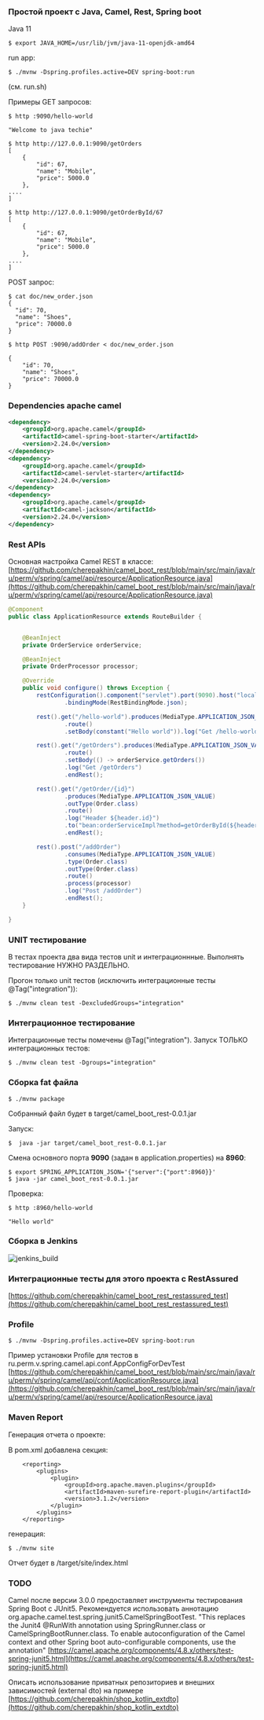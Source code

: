 ### Простой проект с Java, Camel, Rest, Spring boot

Java 11

````shell
$ export JAVA_HOME=/usr/lib/jvm/java-11-openjdk-amd64
````

run app:

````shell
$ ./mvnw -Dspring.profiles.active=DEV spring-boot:run
````
(см. run.sh)

Примеры GET запросов:

````shell
$ http :9090/hello-world

"Welcome to java techie"
````

````shell
$ http http://127.0.0.1:9090/getOrders
[
    {
        "id": 67,
        "name": "Mobile",
        "price": 5000.0
    },
....
]
````

````shell
$ http http://127.0.0.1:9090/getOrderById/67
[
    {
        "id": 67,
        "name": "Mobile",
        "price": 5000.0
    },
....
]
````

POST запрос:

````shell
$ cat doc/new_order.json 
{
  "id": 70,
  "name": "Shoes",
  "price": 70000.0
}

$ http POST :9090/addOrder < doc/new_order.json

{
    "id": 70,
    "name": "Shoes",
    "price": 70000.0
}

````

### Dependencies apache camel

````xml
<dependency>
    <groupId>org.apache.camel</groupId>
    <artifactId>camel-spring-boot-starter</artifactId>
    <version>2.24.0</version>
</dependency>
<dependency>
    <groupId>org.apache.camel</groupId>
    <artifactId>camel-servlet-starter</artifactId>
    <version>2.24.0</version>
</dependency>
<dependency>
    <groupId>org.apache.camel</groupId>
    <artifactId>camel-jackson</artifactId>
    <version>2.24.0</version>
</dependency>
````

###  Rest APIs

Основная настройка Camel REST в классе: 
[https://github.com/cherepakhin/camel_boot_rest/blob/main/src/main/java/ru/perm/v/spring/camel/api/resource/ApplicationResource.java](https://github.com/cherepakhin/camel_boot_rest/blob/main/src/main/java/ru/perm/v/spring/camel/api/resource/ApplicationResource.java)

````java
@Component
public class ApplicationResource extends RouteBuilder {


    @BeanInject
    private OrderService orderService;

    @BeanInject
    private OrderProcessor processor;

    @Override
    public void configure() throws Exception {
        restConfiguration().component("servlet").port(9090).host("localhost")
                .bindingMode(RestBindingMode.json);

        rest().get("/hello-world").produces(MediaType.APPLICATION_JSON_VALUE)
                .route()
                .setBody(constant("Hello world")).log("Get /hello-world").endRest();

        rest().get("/getOrders").produces(MediaType.APPLICATION_JSON_VALUE)
                .route()
                .setBody(() -> orderService.getOrders())
                .log("Get /getOrders")
                .endRest();

        rest().get("/getOrder/{id}")
                .produces(MediaType.APPLICATION_JSON_VALUE)
                .outType(Order.class)
                .route()
                .log("Header ${header.id}")
                .to("bean:orderServiceImpl?method=getOrderById(${header.id})")
                .endRest();

        rest().post("/addOrder")
                .consumes(MediaType.APPLICATION_JSON_VALUE)
                .type(Order.class)
                .outType(Order.class)
                .route()
                .process(processor)
                .log("Post /addOrder")
                .endRest();
    }

}

````

### UNIT тестирование

В тестах проекта два вида тестов unit и интеграционнные. Выполнять тестирование НУЖНО РАЗДЕЛЬНО.   

Прогон только unit тестов (исключить интеграционные тесты @Tag("integration")):

````shell
$ ./mvnw clean test -DexcludedGroups="integration"
````

### Интеграционное тестирование

Интеграционные тесты помечены @Tag("integration"). Запуск ТОЛЬКО интеграционных тестов:

````shell
$ ./mvnw clean test -Dgroups="integration"
````

### Сборка fat файла

````shell
$ ./mvnw package
````

Собранный файл будет в target/camel_boot_rest-0.0.1.jar

Запуск:

````shell
$  java -jar target/camel_boot_rest-0.0.1.jar
````

Смена основного порта __9090__ (задан в application.properties) на __8960__:

````shell
$ export SPRING_APPLICATION_JSON='{"server":{"port":8960}}'
$ java -jar camel_boot_rest-0.0.1.jar
````

Проверка:

````shell
$ http :8960/hello-world

"Hello world"

````

### Сборка в Jenkins

![jenkins_build](doc/jenkins_build.png)

### Интеграционные тесты для этого проекта с RestAssured

[https://github.com/cherepakhin/camel_boot_rest_restassured_test](https://github.com/cherepakhin/camel_boot_rest_restassured_test)

###  Profile

````shell
$ ./mvnw -Dspring.profiles.active=DEV spring-boot:run
````

Пример установки Profile для тестов в ru.perm.v.spring.camel.api.conf.AppConfigForDevTest
[https://github.com/cherepakhin/camel_boot_rest/blob/main/src/main/java/ru/perm/v/spring/camel/api/conf/ApplicationResource.java](https://github.com/cherepakhin/camel_boot_rest/blob/main/src/main/java/ru/perm/v/spring/camel/api/resource/ApplicationResource.java)

### Maven Report

Генерация отчета о проекте:

В pom.xml добавлена секция:

````shell
	<reporting>
		<plugins>
			<plugin>
				<groupId>org.apache.maven.plugins</groupId>
				<artifactId>maven-surefire-report-plugin</artifactId>
				<version>3.1.2</version>
			</plugin>
		</plugins>
	</reporting>
````

генерация:

````shell
$ ./mvnw site
````

Отчет будет в /target/site/index.html

### TODO

Camel после версии 3.0.0 предоставляет инструменты тестирования Spring Boot с JUnit5. Рекомендуется использовать аннотацию org.apache.camel.test.spring.junit5.CamelSpringBootTest. "This replaces the Junit4 @RunWith annotation using SpringRunner.class or CamelSpringBootRunner.class. To enable autoconfiguration of the Camel context and other Spring boot auto-configurable components, use the annotation"
[https://camel.apache.org/components/4.8.x/others/test-spring-junit5.html](https://camel.apache.org/components/4.8.x/others/test-spring-junit5.html)

Описать использование приватных репозиториев и внешних зависимостей (external dto) на примере [https://github.com/cherepakhin/shop_kotlin_extdto](https://github.com/cherepakhin/shop_kotlin_extdto)